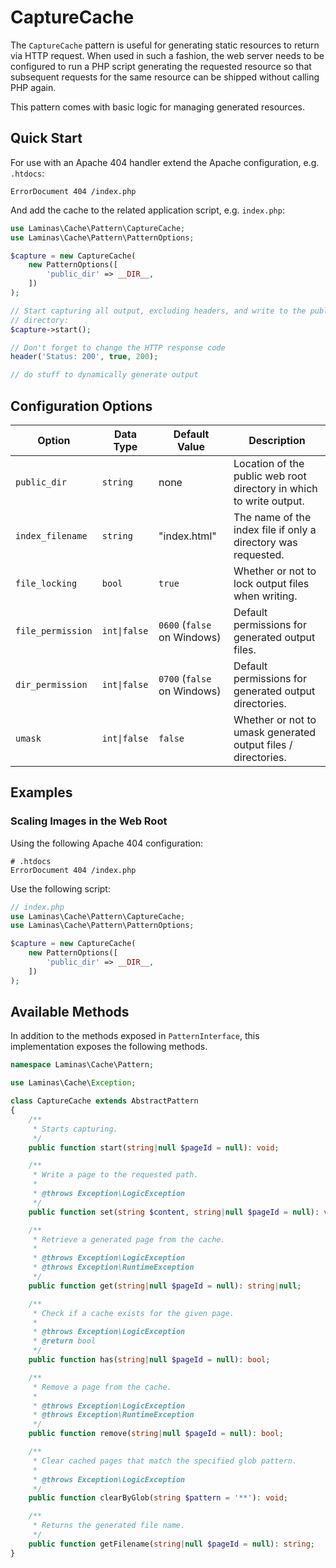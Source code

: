 # CaptureCache

The `CaptureCache` pattern is useful for generating static resources to return
via HTTP request. When used in such a fashion, the web server needs to be
configured to run a PHP script generating the requested resource so that
subsequent requests for the same resource can be shipped without calling PHP
again.

This pattern comes with basic logic for managing generated resources.

## Quick Start

For use with an Apache 404 handler extend the Apache configuration, e.g.
`.htdocs`:

```apacheconf
ErrorDocument 404 /index.php
```

And add the cache to the related application script, e.g. `index.php`:

```php
use Laminas\Cache\Pattern\CaptureCache;
use Laminas\Cache\Pattern\PatternOptions;

$capture = new CaptureCache(
    new PatternOptions([
        'public_dir' => __DIR__,
    ])
);

// Start capturing all output, excluding headers, and write to the public
// directory:
$capture->start();

// Don't forget to change the HTTP response code
header('Status: 200', true, 200);

// do stuff to dynamically generate output
```

## Configuration Options

| Option            | Data Type    | Default Value               | Description                                                         |
|-------------------|--------------|-----------------------------|---------------------------------------------------------------------|
| `public_dir`      | `string`     | none                        | Location of the public web root directory in which to write output. |
| `index_filename`  | `string`     | "index.html"                | The name of the index file if only a directory was requested.       |
| `file_locking`    | `bool`       | `true`                      | Whether or not to lock output files when writing.                   |
| `file_permission` | `int\|false` | `0600` (`false` on Windows) | Default permissions for generated output files.                     |
| `dir_permission`  | `int\|false` | `0700` (`false` on Windows) | Default permissions for generated output directories.               |
| `umask`           | `int\|false` | `false`                     | Whether or not to umask generated output files / directories.       |

## Examples

### Scaling Images in the Web Root

Using the following Apache 404 configuration:

```apacheconf
# .htdocs
ErrorDocument 404 /index.php
```

Use the following script:

```php
// index.php
use Laminas\Cache\Pattern\CaptureCache;
use Laminas\Cache\Pattern\PatternOptions;

$capture = new CaptureCache(
    new PatternOptions([
        'public_dir' => __DIR__,
    ])
);
```

## Available Methods

In addition to the methods exposed in `PatternInterface`, this implementation
exposes the following methods.

```php
namespace Laminas\Cache\Pattern;

use Laminas\Cache\Exception;

class CaptureCache extends AbstractPattern
{
    /**
     * Starts capturing.
     */
    public function start(string|null $pageId = null): void;

    /**
     * Write a page to the requested path.
     *
     * @throws Exception\LogicException
     */
    public function set(string $content, string|null $pageId = null): void;

    /**
     * Retrieve a generated page from the cache.
     *
     * @throws Exception\LogicException
     * @throws Exception\RuntimeException
     */
    public function get(string|null $pageId = null): string|null;

    /**
     * Check if a cache exists for the given page.
     *
     * @throws Exception\LogicException
     * @return bool
     */
    public function has(string|null $pageId = null): bool;

    /**
     * Remove a page from the cache.
     *
     * @throws Exception\LogicException
     * @throws Exception\RuntimeException
     */
    public function remove(string|null $pageId = null): bool;

    /**
     * Clear cached pages that match the specified glob pattern.
     *
     * @throws Exception\LogicException
     */
    public function clearByGlob(string $pattern = '**'): void;

    /**
     * Returns the generated file name.
     */
    public function getFilename(string|null $pageId = null): string;
}
```
